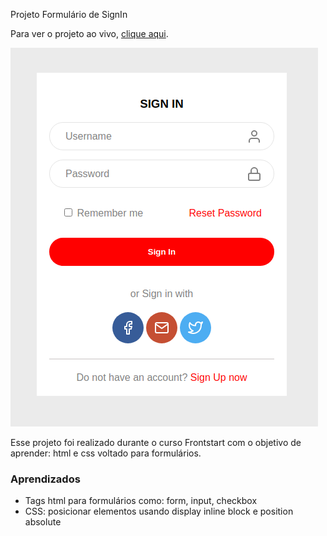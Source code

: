 Projeto Formulário de SignIn

Para ver o projeto ao vivo, [clique aqui](https://rmuramot.github.io/signinform/).

![Projeto Preview](https://github.com/rmuramot/signinform/blob/master/assets/Screenshot%20from%202021-08-31%2015-33-13.png?raw=true)

Esse projeto foi realizado durante o curso Frontstart com o objetivo de aprender: html e css voltado para formulários.

### Aprendizados
- Tags html para formulários como: form, input, checkbox
- CSS: posicionar elementos usando display inline block e position absolute
